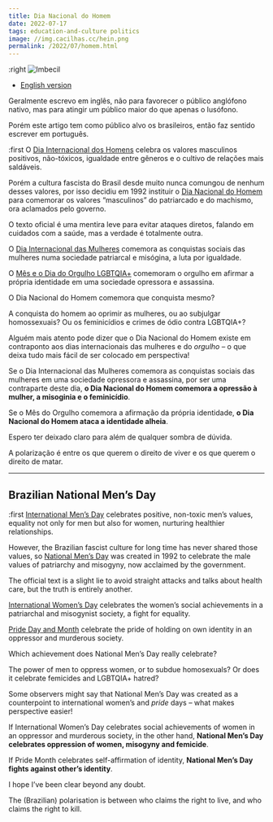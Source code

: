 ```yaml
---
title: Dia Nacional do Homem
date: 2022-07-17
tags: education-and-culture politics
image: //img.cacilhas.cc/hein.png
permalink: /2022/07/homem.html
---
```

[image]: {{{image}}}
[Dia Nacional do Homem]: https://www.calendarr.com/brasil/dia-do-homem/
[International Men’s Day]: https://internationalmensday.com/
[International Women’s Day]: https://www.internationalwomensday.com/
[Pride Day and Month]: http://www.interpride.org/

:right ![Imbecil][image]

- [English version](#brazilian-national-men’s-day)

Geralmente escrevo em inglês, não para favorecer o público anglófono nativo, mas
para atingir um público maior do que apenas o lusófono.

Porém este artigo tem como público alvo os brasileiros, então faz sentido
escrever em português.

:first O [Dia Internacional dos Homens][International Men’s Day] celebra os
valores masculinos positivos, não-tóxicos, igualdade entre gêneros e o cultivo
de relações mais saldáveis.

Porém a cultura fascista do Brasil desde muito nunca comungou de nenhum desses
valores, por isso decidiu em 1992 instituir o
[Dia Nacional do Homem][] para comemorar os valores
“masculinos” do patriarcado e do machismo, ora aclamados pelo governo.

O texto oficial é uma mentira leve para evitar ataques diretos, falando em
cuidados com a saúde, mas a verdade é totalmente outra.

O [Dia Internacional das Mulheres][International Women’s Day] comemora as
conquistas sociais das mulheres numa sociedade patriarcal e misógina, a luta por
igualdade.

O [Mês e o Dia do Orgulho LGBTQIA+][Pride Day and Month] comemoram o orgulho em afirmar
a própria identidade em uma sociedade opressora e assassina.

O Dia Nacional do Homem comemora que conquista mesmo?

A conquista do homem ao oprimir as mulheres, ou ao subjulgar homossexuais? Ou os
feminicídios e crimes de ódio contra LGBTQIA+?

Alguém mais atento pode dizer que o Dia Nacional do Homem existe em contraponto
aos dias internacionais das mulheres e do *orgulho* – o que deixa tudo mais
fácil de ser colocado em perspectiva!

Se o Dia Internacional das Mulheres comemora as conquistas sociais das mulheres
em uma sociedade opressora e assassina, por ser uma contraparte deste dia,
**o Dia Nacional do Homem comemora a opressão à mulher, a misoginia e o feminicídio**.

Se o Mês do Orgulho comemora a afirmação da própria identidade,
**o Dia Nacional do Homem ataca a identidade alheia**.

Espero ter deixado claro para além de qualquer sombra de dúvida.

A polarização é entre os que querem o direito de viver e os que querem o direito
de matar.

-----

## Brazilian National Men’s Day

:first [International Men’s Day][] celebrates positive, non-toxic men’s values,
equality not only for men but also for women, nurturing healthier relationships.

However, the Brazilian fascist culture for long time has never shared those
values, so [National Men’s Day][Dia Nacional do Homem] was created in 1992 to
celebrate the male values of patriarchy and misogyny, now acclaimed by the
government.

The official text is a slight lie to avoid straight attacks and talks about
health care, but the truth is entirely another.

[International Women’s Day][] celebrates the women’s
social achievements in a patriarchal and misogynist society, a fight for
equality.

[Pride Day and Month][] celebrate the pride of holding on own identity
in an oppressor and murderous society.

Which achievement does National Men’s Day really celebrate?

The power of men to oppress women, or to subdue homosexuals? Or does it
celebrate femicides and LGBTQIA+ hatred?

Some observers might say that National Men’s Day was created as a counterpoint
to international women’s and *pride* days – what makes perspective easier!

If International Women’s Day celebrates social achievements of women in an
oppressor and murderous society, in the other hand,
**National Men’s Day celebrates oppression of women, misogyny and femicide**.

If Pride Month celebrates self-affirmation of identity,
**National Men’s Day fights against other’s identity**.

I hope I’ve been clear beyond any doubt.

The (Brazilian) polarisation is between who claims the right to live, and who
claims the right to kill.
